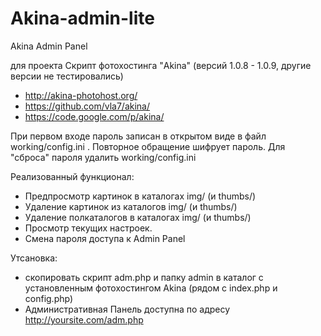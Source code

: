 # Akina-admin-lite
Akina Admin Panel

для проекта Скрипт фотохостинга "Akina" (версий 1.0.8 - 1.0.9, другие версии не тестировались)
* http://akina-photohost.org/
* https://github.com/vla7/akina/
* https://code.google.com/p/akina/

При первом входе пароль записан в открытом виде в файл working/config.ini .
Повторное обращение шифрует пароль.
Для "сброса" пароля удалить  working/config.ini

Реализованный функционал:
- Предпросмотр картинок в каталогах img/ (и thumbs/)
- Удаление картинок из каталогов img/ (и thumbs/)
- Удаление полкаталогов в каталогах img/ (и thumbs/)
- Просмотр текущих настроек.
- Смена пароля доступа к Admin Panel

Утсановка:
- скопировать скрипт adm.php и папку admin в каталог с установленным фотохостингом Akina (рядом с index.php и config.php)
- Административная Панель доступна по адресу http://yoursite.com/adm.php
